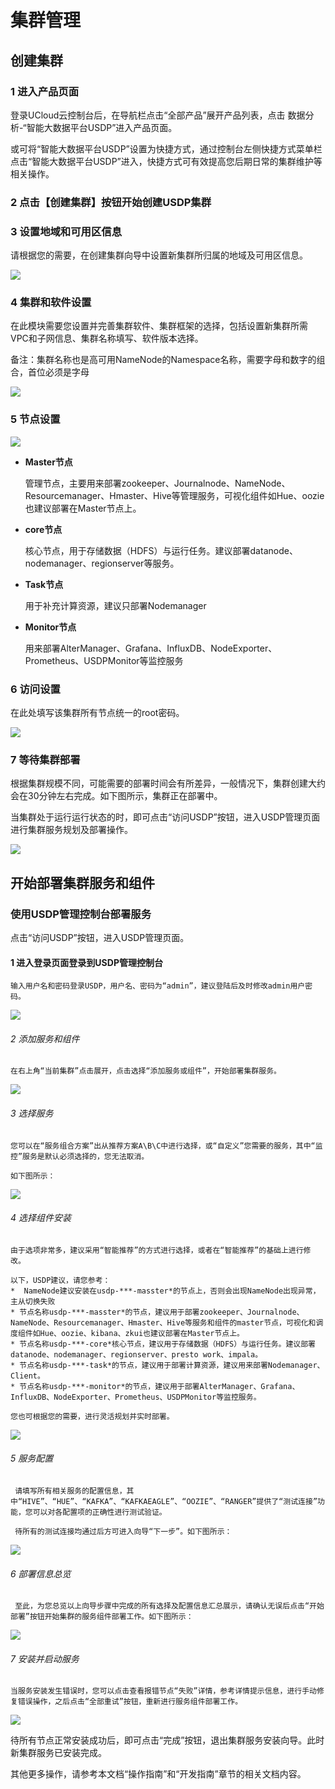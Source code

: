 

# 集群管理

## 创建集群
### 1 进入产品页面

登录UCloud云控制台后，在导航栏点击“全部产品”展开产品列表，点击 数据分析-“智能大数据平台USDP”进入产品页面。

或可将“智能大数据平台USDP”设置为快捷方式，通过控制台左侧快捷方式菜单栏点击“智能大数据平台USDP”进入，快捷方式可有效提高您后期日常的集群维护等相关操作。

### 2 点击【创建集群】按钮开始创建USDP集群

### 3 设置地域和可用区信息

请根据您的需要，在创建集群向导中设置新集群所归属的地域及可用区信息。

![](/images/地域和可用区选择.png)

### 4 集群和软件设置

在此模块需要您设置并完善集群软件、集群框架的选择，包括设置新集群所需VPC和子网信息、集群名称填写、软件版本选择。

备注：集群名称也是高可用NameNode的Namespace名称，需要字母和数字的组合，首位必须是字母

![](/images/集群和软件设置.png)


###  5 节点设置

![](/images/节点设置.png)

- **Master节点**

    管理节点，主要用来部署zookeeper、Journalnode、NameNode、Resourcemanager、Hmaster、Hive等管理服务，可视化组件如Hue、oozie也建议部署在Master节点上。

- **core节点**

    核心节点，用于存储数据（HDFS）与运行任务。建议部署datanode、nodemanager、regionserver等服务。

- **Task节点**

     用于补充计算资源，建议只部署Nodemanager

- **Monitor节点**

    用来部署AlterManager、Grafana、InfluxDB、NodeExporter、Prometheus、USDPMonitor等监控服务

### 6 访问设置

在此处填写该集群所有节点统一的root密码。

![](/images/访问设置.png)


### 7 等待集群部署

根据集群规模不同，可能需要的部署时间会有所差异，一般情况下，集群创建大约会在30分钟左右完成。如下图所示，集群正在部署中。

当集群处于运行运行状态的时，即可点击“访问USDP”按钮，进入USDP管理页面进行集群服务规划及部署操作。

![](/images/部署中的集群.png)

## 开始部署集群服务和组件

###  使用USDP管理控制台部署服务
点击“访问USDP”按钮，进入USDP管理页面。

#### 1 进入登录页面登录到USDP管理控制台
    输入用户名和密码登录USDP，用户名、密码为“admin”，建议登陆后及时修改admin用户密码。
![](/images/输入登录信息.png)

###### 2 添加服务和组件
    在右上角“当前集群”点击展开，点击选择“添加服务或组件”，开始部署集群服务。
![](/images/添加服务和组件.png)

###### 3 选择服务
    您可以在“服务组合方案”出从推荐方案A\B\C中进行选择，或“自定义”您需要的服务，其中“监控”服务是默认必须选择的，您无法取消。

    如下图所示：
 ![](/images/选择服务.png)

###### 4 选择组件安装
    由于选项非常多，建议采用“智能推荐”的方式进行选择，或者在“智能推荐”的基础上进行修改。
    
    以下，USDP建议，请您参考：
    *  NameNode建议安装在usdp-***-masster*的节点上，否则会出现NameNode出现异常，主从切换失败
    * 节点名称usdp-***-masster*的节点，建议用于部署zookeeper、Journalnode、NameNode、Resourcemanager、Hmaster、Hive等服务和组件的master节点，可视化和调度组件如Hue、oozie、kibana、zkui也建议部署在Master节点上。
    * 节点名称usdp-***-core*核心节点，建议用于存储数据（HDFS）与运行任务。建议部署datanode、nodemanager、regionserver、presto work、impala。
    * 节点名称usdp-***-task*的节点，建议用于部署计算资源，建议用来部署Nodemanager、Client。
    * 节点名称usdp-***-monitor*的节点，建议用于部署AlterManager、Grafana、InfluxDB、NodeExporter、Prometheus、USDPMonitor等监控服务。
   
    您也可根据您的需要，进行灵活规划并实时部署。
    
 ![](/images/选择组件安装节点.png)
 
  ###### 5 服务配置
     请填写所有相关服务的配置信息，其中“HIVE”、“HUE”、“KAFKA”、“KAFKAEAGLE”、“OOZIE”、“RANGER”提供了“测试连接”功能，您可以对各配置项的正确性进行测试验证。
     
     待所有的测试连接均通过后方可进入向导“下一步”。如下图所示：
 ![](/images/服务配置.png)
 
 ###### 6 部署信息总览
     至此，为您总览以上向导步骤中完成的所有选择及配置信息汇总展示，请确认无误后点击“开始部署”按钮开始集群的服务组件部署工作。如下图所示： 
 ![](/images/部署服务.png)

 ###### 7 安装并启动服务
    当服务安装发生错误时，您可以点击查看报错节点“失败”详情，参考详情提示信息，进行手动修复错误操作，之后点击“全部重试”按钮，重新进行服务组件部署工作。
  ![](/images/安装并部署服务.png)
  
  待所有节点正常安装成功后，即可点击“完成”按钮，退出集群服务安装向导。此时新集群服务已安装完成。
  
  其他更多操作，请参考本文档“操作指南”和“开发指南”章节的相关文档内容。
